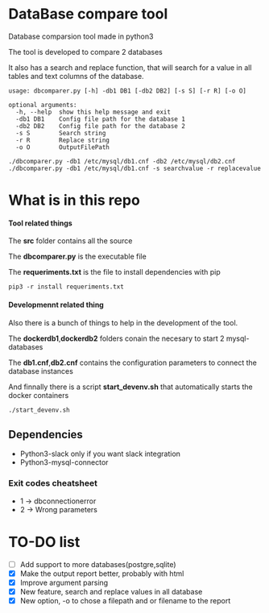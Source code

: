 # DataBase compare tool #

Database comparsion tool made in python3

The tool is developed to compare 2 databases

It also has a search and replace function, that will search for a value in all tables and text columns of the database.
```
usage: dbcomparer.py [-h] -db1 DB1 [-db2 DB2] [-s S] [-r R] [-o O]

optional arguments:
  -h, --help  show this help message and exit
  -db1 DB1    Config file path for the database 1
  -db2 DB2    Config file path for the database 2
  -s S        Search string
  -r R        Replace string
  -o O        OutputFilePath

./dbcomparer.py -db1 /etc/mysql/db1.cnf -db2 /etc/mysql/db2.cnf
./dbcomparer.py -db1 /etc/mysql/db1.cnf -s searchvalue -r replacevalue
```

# What is in this repo #

#### Tool related things ####
The **src** folder contains all the source

The **dbcomparer.py** is the executable file

The **requeriments.txt** is the file to install dependencies with pip
```
pip3 -r install requeriments.txt
```

#### Developmennt related thing #####
Also there is a bunch of things to help in the development of the tool.

The **dockerdb1**,**dockerdb2** folders conain the necesary to start 2 mysql-databases

The **db1.cnf**,**db2.cnf**  contains the configuration parameters to connect the database instances

And finnally there is a script **start_devenv.sh** that automatically starts the docker containers
```
./start_devenv.sh
```

## Dependencies ##

- Python3-slack only if you want slack integration
- Python3-mysql-connector

### Exit codes cheatsheet ###
- 1 -> dbconnectionerror
- 2 -> Wrong parameters


# TO-DO list #

* [ ] Add support to more databases(postgre,sqlite)
* [X] Make the output report better, probably with html
* [X] Improve argument parsing
* [X] New feature, search and replace values in all database
* [X] New option, -o to chose a filepath and or filename to the report